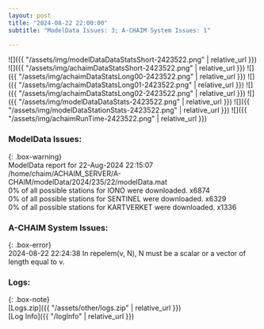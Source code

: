 ```yaml
---
layout: post
title: "2024-08-22 22:00:00"
subtitle: "ModelData Issues: 3; A-CHAIM System Issues: 1"

---
```


![]({{ "/assets/img/modelDataDataStatsShort-2423522.png" | relative_url }})
![]({{ "/assets/img/achaimDataStatsShort-2423522.png" | relative_url }})
![]({{ "/assets/img/achaimDataStatsLong00-2423522.png" | relative_url }})
![]({{ "/assets/img/achaimDataStatsLong01-2423522.png" | relative_url }})
![]({{ "/assets/img/achaimDataStatsLong02-2423522.png" | relative_url }})
![]({{ "/assets/img/modelDataDataStats-2423522.png" | relative_url }})
![]({{ "/assets/img/modelDataStationStats-2423522.png" | relative_url }})
![]({{ "/assets/img/achaimRunTime-2423522.png" | relative_url }})


### ModelData Issues:  
  
{: .box-warning}  
 ModelData report for 22-Aug-2024 22:15:07   
 /home/chaim/ACHAIM_SERVER/A-CHAIM/modelData/2024/235/22/modelData.mat   
 0% of all possible stations for IONO were downloaded. x6874   
 0% of all possible stations for SENTINEL were downloaded. x6329   
 0% of all possible stations for KARTVERKET were downloaded. x1336   
  
### A-CHAIM System Issues:  
  
{: .box-error}  
2024-08-22 22:24:38 In repelem(v, N), N must be a scalar or a vector of length equal to v.  

### Logs:  
  
{: .box-note}  
[Logs.zip]({{ "/assets/other/logs.zip" | relative_url }})  
[Log Info]({{ "/logInfo" | relative_url }})  
